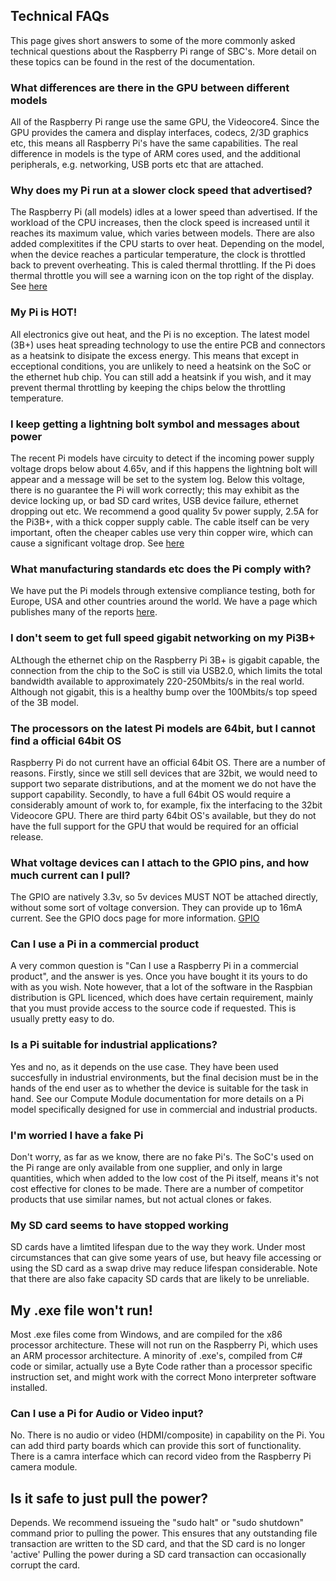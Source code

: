 ## Technical FAQs

This page gives short answers to some of the more commonly asked technical questions about the Raspberry Pi range of SBC's. More detail on these topics can be found in the rest of the documentation.

### What differences are there in the GPU between different models

All of the Raspberry Pi range use the same GPU, the Videocore4. Since the GPU provides the camera and display interfaces, codecs, 2/3D graphics etc, this means all Raspberry Pi's have the same capabilities. The real difference in models is the type of ARM cores used, and the additional peripherals, e.g. networking, USB ports etc that are attached.

### Why does my Pi run at a slower clock speed that advertised?

The Raspberry Pi (all models) idles at a lower speed than advertised. If the workload of the CPU increases, then the clock speed is increased until it reaches its maximum value, which varies between models. There are also added complexitites if the CPU starts to over heat. Depending on the model, when the device reaches a particular temperature, the clock is throttled back to prevent overheating. This is caled thermal throttling. If the Pi does thermal throttle you will see a warning icon on the top right of the display. See [here](./configuration/warning-icons.md) 

### My Pi is HOT!

All electronics give out heat, and the Pi is no exception. The latest model (3B+) uses heat spreading technology to use the entire PCB and connectors as a heatsink to disipate the excess energy. This means that except in ecceptional conditions, you are unlikely to need a heatsink on the SoC or the ethernet hub chip. You can still add a heatsink if you wish, and it may prevent thermal throttling by keeping the chips below the throttling temperature.

### I keep getting a lightning bolt symbol and messages about power

The recent Pi models have circuity to detect if the incoming power supply voltage drops below about 4.65v, and if this happens the lightning bolt will appear and a message will be set to the system log. Below this voltage, there is no guarantee the Pi will work correctly; this may exhibit as the device locking up, or bad SD card writes, USB device failure, ethernet dropping out etc. We recommend a good quality 5v power supply, 2.5A for the Pi3B+, with a thick copper supply cable. The cable itself can be very important, often the cheaper cables use very thin copper wire, which can cause a significant voltage drop. See [here](./configuration/warning-icons.md)

### What manufacturing standards etc does the Pi comply with?

We have put the Pi models through extensive compliance testing, both for Europe, USA and other countries around the world. We have a page which publishes many of the reports [here](./hardware/raspberrypi/conformity.md).

### I don't seem to get full speed gigabit networking on my Pi3B+

ALthough the ethernet chip on the Raspberry Pi 3B+ is gigabit capable, the connection from the chip to the SoC is still via USB2.0, which limits the total bandwidth available to approximately 220-250Mbits/s in the real world. Although not gigabit, this is a healthy bump over the 100Mbits/s top speed of the 3B model. 

### The processors on the latest Pi models are 64bit, but I cannot find a official 64bit OS

Raspberry Pi do not current have an official 64bit OS. There are a number of reasons. Firstly, since we still sell devices that are 32bit, we would need to support two separate distributions, and at the moment we do not have the support capability. Secondly, to have a full 64bit OS would require a considerably amount of work to, for example, fix the interfacing to the 32bit Videocore GPU. There are third party 64bit OS's available, but they do not have the full support for the GPU that would be required for an official release. 

### What voltage devices can I attach to the GPIO pins, and how much current can I pull?

The GPIO are natively 3.3v, so 5v devices MUST NOT be attached directly, without some sort of voltage conversion. They can provide up to 16mA current. See the GPIO docs page for more information. [GPIO](hardware/raspberrypi/gpio/README.md)

### Can I use a Pi in a commercial product

A very common question is "Can I use a Raspberry Pi in a commercial product", and the answer is yes. Once you have bought it its yours to do with as you wish. Note however, that a lot of the software in the Raspbian distribution is GPL licenced, which does have certain requirement, mainly that you must provide access to the source code if requested. This is usually pretty easy to do.

### Is a Pi suitable for industrial applications?

Yes and no, as it depends on the use case. They have been used succesfully in industrial environments, but the final decision must be in the hands of the end user as to whether the device is suitable for the task in hand. See our Compute Module documentation for more details on a Pi model specifically designed for use in commercial and industrial products.

### I'm worried I have a fake Pi

Don't worry, as far as we know, there are no fake Pi's. The SoC's used on the Pi range are only available from one supplier, and only in large quantities, which when added to the low cost of the Pi itself, means it's not cost effective for clones to be made. There are a number of competitor products that use similar names, but not actual clones or fakes. 

### My SD card seems to have stopped working

SD cards have a limtited lifespan due to the way they work. Under most circumstances that can give some years of use, but heavy file accessing or using the SD card as a swap drive may reduce lifespan considerable. Note that there are also fake capacity SD cards that are likely to be unreliable.

## My .exe file won't run!

Most .exe files come from Windows, and are compiled for the x86 processor architecture. These will not run on the Raspberry Pi, which uses an ARM processor architecture. A minority of .exe's, compiled from C# code or similar, actually use a Byte Code rather than a processor specific instruction set, and might work with the correct Mono interpreter software installed.

### Can I use a Pi for Audio or Video input?

No. There is no audio or video (HDMI/composite) in capability on the Pi. You can add third party boards which can provide this sort of functionality. There is a camra interface which can record video from the Raspberry Pi camera module.

## Is it safe to just pull the power?

Depends. We recommend issueing the "sudo halt" or "sudo shutdown" command prior to pulling the power. This ensures that any outstanding file transaction are written to the SD card, and that the SD card is no longer 'active' Pulling the power during a SD card transaction can occasionally corrupt the card.





